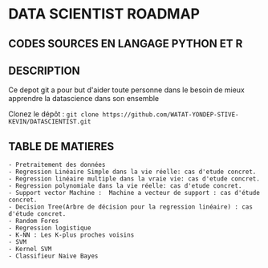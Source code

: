 # DATA SCIENTIST ROADMAP
## CODES SOURCES EN LANGAGE PYTHON ET R

## DESCRIPTION 
Ce depot git a pour but d'aider toute personne dans le besoin de mieux apprendre la datascience dans son ensemble

 Clonez le dépôt : `git clone https://github.com/WATAT-YONDEP-STIVE-KEVIN/DATASCIENTIST.git`
   
## TABLE DE MATIERES

    - Pretraitement des données
    - Regression Linéaire Simple dans la vie réelle: cas d'etude concret.
    - Regression linéaire multiple dans la vraie vie: cas d'etude concret.
    - Regression polynomiale dans la vie réelle: cas d'etude concret.
    - Support vector Machine :  Machine a vecteur de support : cas d'étude concret.
    - Decision Tree(Arbre de décision pour la regression linéaire) : cas d'étude concret.
    - Random Fores
    - Regression logistique
    - K-NN : Les K-plus proches voisins
    - SVM
    - Kernel SVM
    - Classifieur Naive Bayes
